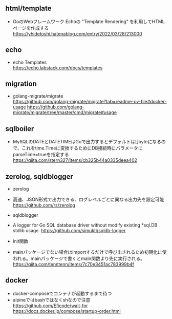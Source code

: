 ## html/template

- GoのWebフレームワーク Echoの "Template Rendering" を利用してHTMLページを作成する  
https://yhidetoshi.hatenablog.com/entry/2022/03/28/213000

## echo

- echo Templates  
https://echo.labstack.com/docs/templates

## migration

- golang-migrate/migrate  
https://github.com/golang-migrate/migrate?tab=readme-ov-file#docker-usage
https://github.com/golang-migrate/migrate/tree/master/cmd/migrate#usage

## sqlboiler

- MySQLのDATEとDATETIMEはGoで出力するとデフォルトは[]byteになるので、これをtime.Timeに変換するためにDB接続時にパラメータにparseTime=trueを指定する  
https://qiita.com/stern327/items/cb325b44a0335deea402

## zerolog, sqldblogger

- zerolog  
- 高速、JSON形式で出力できる、ログレベルごとに異なる出力先を設定可能  
https://github.com/rs/zerolog

- sqldblogger  
- A logger for Go SQL database driver without modify existing *sql.DB stdlib usage.
https://github.com/simukti/sqldb-logger

- init関数  
- mainパッケージでない場合はimportするだけで呼び出されるため初期化に使われる。mainパッケージで書くとmain関数より先に実行される。
https://qiita.com/tenntenn/items/7c70e3451ac783999b4f

## docker

- docker-composeでコンテナが起動するまで待つ  
- alpineではbashではなくshなので注意  
https://github.com/Eficode/wait-for
https://docs.docker.jp/compose/startup-order.html
